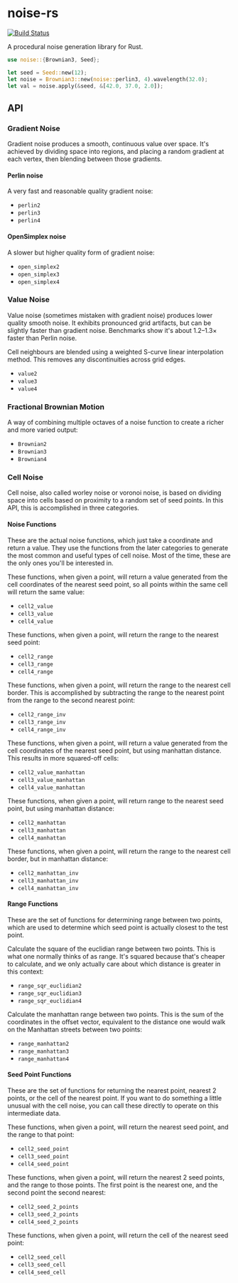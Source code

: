# noise-rs

[![Build Status](https://travis-ci.org/bjz/noise-rs.png)](https://travis-ci.org/bjz/noise-rs)

A procedural noise generation library for Rust.

```rust
use noise::{Brownian3, Seed};

let seed = Seed::new(12);
let noise = Brownian3::new(noise::perlin3, 4).wavelength(32.0);
let val = noise.apply(&seed, &[42.0, 37.0, 2.0]);
```

## API

### Gradient Noise

Gradient noise produces a smooth, continuous value over space. It's achieved by
dividing space into regions, and placing a random gradient at each vertex, then
blending between those gradients.

#### Perlin noise

A very fast and reasonable quality gradient noise:

- `perlin2`
- `perlin3`
- `perlin4`

#### OpenSimplex noise

A slower but higher quality form of gradient noise:

- `open_simplex2`
- `open_simplex3`
- `open_simplex4`

### Value Noise

Value noise (sometimes mistaken with gradient noise) produces lower quality
smooth noise. It exhibits pronounced grid artifacts, but can be slightly faster
than gradient noise. Benchmarks show it's about 1.2–1.3× faster than Perlin noise.

Cell neighbours are blended using a weighted S-curve linear interpolation
method. This removes any discontinuities across grid edges.

- `value2`
- `value3`
- `value4`

### Fractional Brownian Motion

A way of combining multiple octaves of a noise function to create a richer and
more varied output:

- `Brownian2`
- `Brownian3`
- `Brownian4`

### Cell Noise

Cell noise, also called worley noise or voronoi noise, is based on dividing
space into cells based on proximity to a random set of seed points. In this
API, this is accomplished in three categories.

#### Noise Functions

These are the actual noise functions, which just take a coordinate and return
a value. They use the functions from the later categories to generate the most
common and useful types of cell noise. Most of the time, these are the only
ones you'll be interested in.

These functions, when given a point, will return a value generated from the
cell coordinates of the nearest seed point, so all points within the same
cell will return the same value:

- `cell2_value`
- `cell3_value`
- `cell4_value`

These functions, when given a point, will return the range to the nearest seed
point:

- `cell2_range`
- `cell3_range`
- `cell4_range`

These functions, when given a point, will return the range to the nearest cell
border. This is accomplished by subtracting the range to the nearest point from
the range to the second nearest point:

- `cell2_range_inv`
- `cell3_range_inv`
- `cell4_range_inv`

These functions, when given a point, will return a value generated from the
cell coordinates of the nearest seed point, but using manhattan distance.
This results in more squared-off cells:

- `cell2_value_manhattan`
- `cell3_value_manhattan`
- `cell4_value_manhattan`

These functions, when given a point, will return range to the nearest seed
point, but using manhattan distance:

- `cell2_manhattan`
- `cell3_manhattan`
- `cell4_manhattan`

These functions, when given a point, will return the range to the nearest cell
border, but in manhattan distance:

- `cell2_manhattan_inv`
- `cell3_manhattan_inv`
- `cell4_manhattan_inv`

#### Range Functions

These are the set of functions for determining range between two points, which
are used to determine which seed point is actually closest to the test point.

Calculate the square of the euclidian range between two points. This is what
one normally thinks of as range. It's squared because that's cheaper to
calculate, and we only actually care about which distance is greater in
this context:

- `range_sqr_euclidian2`
- `range_sqr_euclidian3`
- `range_sqr_euclidian4`

Calculate the manhattan range between two points. This is the sum of the
coordinates in the offset vector, equivalent to the distance one would walk on
the Manhattan streets between two points:

- `range_manhattan2`
- `range_manhattan3`
- `range_manhattan4`

#### Seed Point Functions

These are the set of functions for returning the nearest point, nearest 2
points, or the cell of the nearest point. If you want to do something a little
unusual with the cell noise, you can call these directly to operate on this
intermediate data.

These functions, when given a point, will return the nearest seed point, and
the range to that point:

- `cell2_seed_point`
- `cell3_seed_point`
- `cell4_seed_point`

These functions, when given a point, will return the nearest 2 seed points, and
the range to those points. The first point is the nearest one, and the second
point the second nearest:

- `cell2_seed_2_points`
- `cell3_seed_2_points`
- `cell4_seed_2_points`

These functions, when given a point, will return the cell of the nearest seed point:

- `cell2_seed_cell`
- `cell3_seed_cell`
- `cell4_seed_cell`
